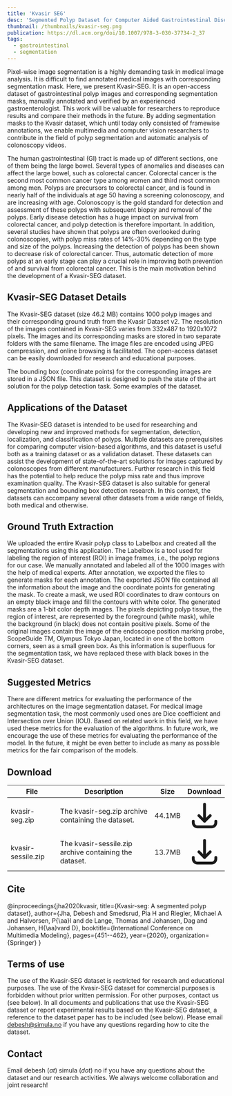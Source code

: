 ```yaml
---
title: 'Kvasir SEG'
desc: 'Segmented Polyp Dataset for Computer Aided Gastrointestinal Disease Detection.'
thumbnail: /thumbnails/kvasir-seg.png
publication: https://dl.acm.org/doi/10.1007/978-3-030-37734-2_37
tags:
  - gastrointestinal
  - segmentation
---
```

Pixel-wise image segmentation is a highly demanding task in medical image analysis. It is difficult to find annotated medical images with corresponding segmentation mask. Here, we present Kvasir-SEG. It is an open-access dataset of gastrointestinal polyp images and corresponding segmentation masks, manually annotated and verified by an experienced gastroenterologist. This work will be valuable for researchers to reproduce results and compare their methods in the future. By adding segmentation masks to the Kvasir dataset, which until today only consisted of framewise annotations, we enable multimedia and computer vision researchers to contribute in the field of polyp segmentation and automatic analysis of colonoscopy videos.

The human gastrointestinal (GI) tract is made up of different sections, one of them being the large bowel. Several types of anomalies and diseases can affect the large bowel, such as colorectal cancer. Colorectal cancer is the second most common cancer type among women and third most common among men. Polyps are precursors to colorectal cancer, and is found in nearly half of the individuals at age 50 having a screening colonoscopy, and are increasing with age. Colonoscopy is the gold standard for detection and assessment of these polyps with subsequent biopsy and removal of the polyps. Early disease detection has a huge impact on survival from colorectal cancer, and polyp detection is therefore important. In addition, several studies have shown that polyps are often overlooked during colonoscopies, with polyp miss rates of 14%-30% depending on the type and size of the polyps. Increasing the detection of polyps has been shown to decrease risk of colorectal cancer. Thus, automatic detection of more polyps at an early stage can play a crucial role in improving both prevention of and survival from colorectal cancer. This is the main motivation behind the development of a Kvasir-SEG dataset.

## Kvasir-SEG Dataset Details
The Kvasir-SEG dataset (size 46.2 MB) contains 1000 polyp images and their corresponding ground truth from the Kvasir Dataset v2. The resolution of the images contained in Kvasir-SEG varies from 332x487 to 1920x1072 pixels. The images and its corresponding masks are stored in two separate folders with the same filename. The image files are encoded using JPEG compression, and online browsing is facilitated. The open-access dataset can be easily downloaded for research and educational purposes.

The bounding box (coordinate points) for the corresponding images are stored in a JSON file. This dataset is designed to push the state of the art solution for the polyp detection task.
Some examples of the dataset.

## Applications of the Dataset
The Kvasir-SEG dataset is intended to be used for researching and developing new and improved methods for segmentation, detection, localization, and classification of polyps. Multiple datasets are prerequisites for comparing computer vision-based algorithms, and this dataset is useful both as a training dataset or as a validation dataset. These datasets can assist the development of state-of-the-art solutions for images captured by colonoscopes from different manufacturers. Further research in this field has the potential to help reduce the polyp miss rate and thus improve examination quality. The Kvasir-SEG dataset is also suitable for general segmentation and bounding box detection research. In this context, the datasets can accompany several other datasets from a wide range of fields, both medical and otherwise.

## Ground Truth Extraction
We uploaded the entire Kvasir polyp class to Labelbox and created all the segmentations using this application. The Labelbox is a tool used for labeling the region of interest (ROI) in image frames, i.e., the polyp regions for our case. We manually annotated and labeled all of the 1000 images with the help of medical experts. After annotation, we exported the files to generate masks for each annotation. The exported JSON file contained all the information about the image and the coordinate points for generating the mask. To create a mask, we used ROI coordinates to draw contours on an empty black image and fill the contours with white color. The generated masks are a 1-bit color depth images. The pixels depicting polyp tissue, the region of interest, are represented by the foreground (white mask), while the background (in black) does not contain positive pixels. Some of the original images contain the image of the endoscope position marking probe, ScopeGuide TM, Olympus Tokyo Japan, located in one of the bottom corners, seen as a small green box. As this information is superfluous for the segmentation task, we have replaced these with black boxes in the Kvasir-SEG dataset.

## Suggested Metrics
There are different metrics for evaluating the performance of the architectures on the image segmentation dataset. For medical image segmentation task, the most commonly used ones are Dice coefficient and Intersection over Union (IOU). Based on related work in this field, we have used these metrics for the evaluation of the algorithms. In future work, we encourage the use of these metrics for evaluating the performance of the model. In the future, it might be even better to include as many as possible metrics for the fair comparison of the models.

## Download
| File | Description | Size | Download |
| --- | --- | --- | :---: |
| kvasir-seg.zip | The kvasir-seg.zip archive containing the dataset. | 44.1MB | [<svg xmlns="http://www.w3.org/2000/svg" class="h-6 w-6 m-0 inline-block" fill="none" viewBox="0 0 24 24" stroke="currentColor"><path stroke-linecap="round" stroke-linejoin="round" stroke-width="2" d="M4 16v1a3 3 0 003 3h10a3 3 0 003-3v-1m-4-4l-4 4m0 0l-4-4m4 4V4" /></svg>](https://datasets.simula.no/downloads/kvasir-seg.zip) |
| kvasir-sessile.zip | The kvasir-sessile.zip archive containing the dataset. | 13.7MB | [<svg xmlns="http://www.w3.org/2000/svg" class="h-6 w-6 m-0 inline-block" fill="none" viewBox="0 0 24 24" stroke="currentColor"><path stroke-linecap="round" stroke-linejoin="round" stroke-width="2" d="M4 16v1a3 3 0 003 3h10a3 3 0 003-3v-1m-4-4l-4 4m0 0l-4-4m4 4V4" /></svg>](https://datasets.simula.no/downloads/kvasir-sessile.zip) |

## Cite

@inproceedings{jha2020kvasir,
    title={Kvasir-seg: A segmented polyp dataset},
    author={Jha, Debesh and Smedsrud, Pia H and Riegler, Michael A and Halvorsen, P{\aa}l and
    de Lange, Thomas and Johansen, Dag and Johansen, H{\aa}vard D},
    booktitle={International Conference on Multimedia Modeling},
    pages={451--462},
    year={2020},
    organization={Springer}
}

## Terms of use
The use of the Kvasir-SEG dataset is restricted for research and educational purposes. The use of the Kvasir-SEG dataset for commercial purposes is forbidden without prior written permission. For other purposes, contact us (see below). In all documents and publications that use the Kvasir-SEG dataset or report experimental results based on the Kvasir-SEG dataset, a reference to the dataset paper has to be included (see below). Please email debesh@simula.no if you have any questions regarding how to cite the dataset.

## Contact
Email debesh (_at_) simula (_dot_) no if you have any questions about the dataset and our research activities. We always welcome collaboration and joint research!
